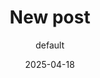 ---
author: default
concept: An in-depth article about the history and development of English tartans,
  to be published on St George's day. This will focus on issues like similar patterns
  woven in England historically, and how the Celtic Fringe of England took on the
  idea of tartans from Scotland, and also how some English families or other organisations
  have developed their own tartans.
conclusion:
  heading: Conclusion
  text: '<p>Conclusion text will go here.</p>

    '
date: 2025-04-18
deleted: true
headerImage:
  alt: ''
  caption: ''
  imagePrompt: ''
  notes: ''
  src: /images/new-20250418-162718/header.jpg
layout: post.njk
sections:
- heading: Introduction
  image:
    alt: ''
    caption: ''
    imagePrompt: ''
    notes: ''
    src: /images/new-20250418-162718/intro.jpg
  text: '<p>Introduction text will go here.</p>

    '
summary: '<p>Summary of the post will go here.</p>

  '
tags:
- post
- draft
title: New post
---
